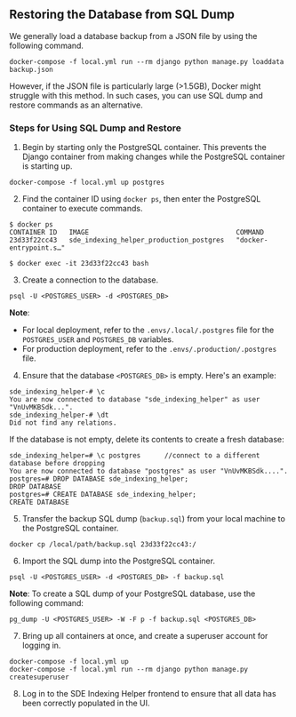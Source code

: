 ## Restoring the Database from SQL Dump

We generally load a database backup from a JSON file by using the following command.

```
docker-compose -f local.yml run --rm django python manage.py loaddata backup.json
```

However, if the JSON file is particularly large (>1.5GB), Docker might struggle with this method. In such cases, you can use SQL dump and restore commands as an alternative.

### Steps for Using SQL Dump and Restore

1. Begin by starting only the PostgreSQL container. This prevents the Django container from making changes while the PostgreSQL container is starting up.

```
docker-compose -f local.yml up postgres
```

2. Find the container ID using `docker ps`, then enter the PostgreSQL container to execute commands.

```
$ docker ps
CONTAINER ID   IMAGE                                     COMMAND
23d33f22cc43   sde_indexing_helper_production_postgres   "docker-entrypoint.s…"

$ docker exec -it 23d33f22cc43 bash
```

3. Create a connection to the database.

```
psql -U <POSTGRES_USER> -d <POSTGRES_DB>
```

**Note**:
- For local deployment, refer to the `.envs/.local/.postgres` file for the `POSTGRES_USER` and `POSTGRES_DB` variables.
- For production deployment, refer to the `.envs/.production/.postgres` file.

4. Ensure that the database `<POSTGRES_DB>` is empty. Here's an example:

```
sde_indexing_helper-# \c
You are now connected to database "sde_indexing_helper" as user "VnUvMKBSdk...".
sde_indexing_helper-# \dt
Did not find any relations.
```

If the database is not empty, delete its contents to create a fresh database:

```
sde_indexing_helper=# \c postgres      //connect to a different database before dropping
You are now connected to database "postgres" as user "VnUvMKBSdk....".
postgres=# DROP DATABASE sde_indexing_helper;
DROP DATABASE
postgres=# CREATE DATABASE sde_indexing_helper;
CREATE DATABASE

```

5. Transfer the backup SQL dump (`backup.sql`) from your local machine to the PostgreSQL container.

```
docker cp /local/path/backup.sql 23d33f22cc43:/
```

6. Import the SQL dump into the PostgreSQL container.

```
psql -U <POSTGRES_USER> -d <POSTGRES_DB> -f backup.sql
```

**Note**: To create a SQL dump of your PostgreSQL database, use the following command:

```
pg_dump -U <POSTGRES_USER> -W -F p -f backup.sql <POSTGRES_DB>
```

7. Bring up all containers at once, and create a superuser account for logging in.

```
docker-compose -f local.yml up
docker-compose -f local.yml run --rm django python manage.py createsuperuser
```

8. Log in to the SDE Indexing Helper frontend to ensure that all data has been correctly populated in the UI.
